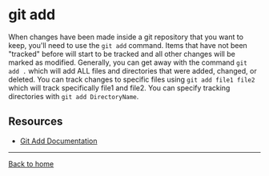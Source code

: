 # git add
When changes have been made inside a git repository that you want to keep, you'll need to use the `git add` command. Items that have not been "tracked" before will start to be tracked and all other changes will be marked as modified. Generally, you can get away with the command `git add .` which will add ALL files and directories that were added, changed, or deleted. You can track changes to specific files using `git add file1 file2` which will track specifically file1 and file2. You can specify tracking directories with `git add DirectoryName`.

## Resources
- [Git Add Documentation](https://git-scm.com/docs/git-add)

---
[Back to home](../README.md)